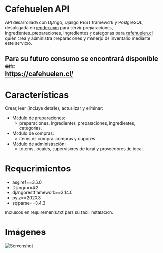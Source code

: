 # Cafehuelen API
API desarrollada con Django, Django REST framework y PostgreSQL, desplegada en [render.com](www.render.com) para servir preparaciones, ingredientes_preparaciones, ingredientes y categorias para [cafehuelen.cl](https://cafehuelen.cl) quién crea y administra preparaciones y manerjo de inventario mediante este servicio. 
## Para su futuro consumo se encontrará disponible en:<br> https://cafehuelen.cl/ <br>

# Características
Crear, leer (incluye detalle), actualizar y eliminar:
- Módulo de preparaciones:
    - preparaciones, ingredientes_preparaciones, ingredientes, categorias.
- Módulo de compras:
    - items de compra, compras y cupones
- Módulo de administración:  
    - totems, locales, supervisores de local y proveedores de local.

# Requerimientos
- asgiref==3.6.0
- Django==4.2
- djangorestframework==3.14.0
- pytz==2023.3
- sqlparse==0.4.3

Incluidos en requirements.txt para su fácil instalación.

# Imágenes
![Screenshot](https://github.com/keaguirre/CafehuelenBackend/blob/main/Documentos/Captura%20desde%202023-04-06%2020-25-32.png?raw=true)
